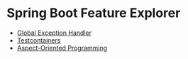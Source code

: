 # Spring Boot Feature Explorer

- [Global Exception Handler](docs/GlobalExceptionHandler.md)
- [Testcontainers](docs/Testcontainers.md)
- [Aspect-Oriented Programming](docs/AOP.md)
